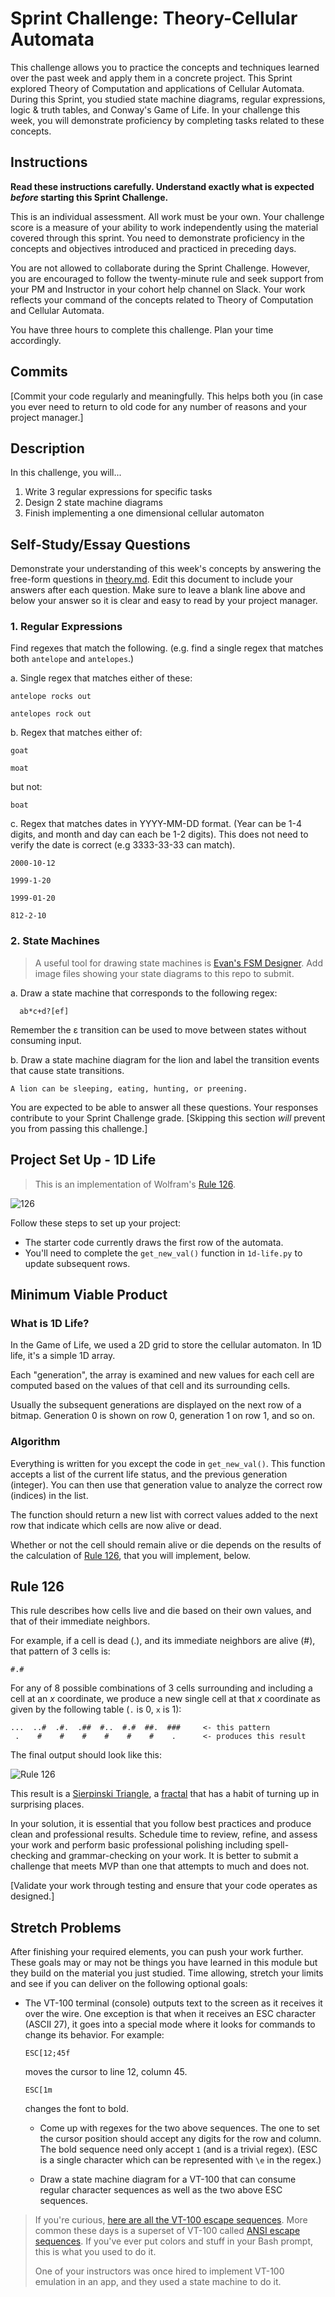 # Sprint Challenge: Theory-Cellular Automata

This challenge allows you to practice the concepts and techniques learned over the past week and apply them in a concrete project. This Sprint explored Theory of Computation and applications of Cellular Automata. During this Sprint, you studied state machine diagrams, regular expressions, logic & truth tables, and Conway's Game of Life. In your challenge this week, you will demonstrate proficiency by completing tasks related to these concepts.

## Instructions

**Read these instructions carefully. Understand exactly what is expected _before_ starting this Sprint Challenge.**

This is an individual assessment. All work must be your own. Your challenge score is a measure of your ability to work independently using the material covered through this sprint. You need to demonstrate proficiency in the concepts and objectives introduced and practiced in preceding days.

You are not allowed to collaborate during the Sprint Challenge. However, you are encouraged to follow the twenty-minute rule and seek support from your PM and Instructor in your cohort help channel on Slack. Your work reflects your command of the concepts related to Theory of Computation and Cellular Automata.

You have three hours to complete this challenge. Plan your time accordingly.

## Commits

[Commit your code regularly and meaningfully. This helps both you (in case you ever need to return to old code for any number of reasons and your project manager.]

## Description

In this challenge, you will...
1. Write 3 regular expressions for specific tasks 
2. Design 2 state machine diagrams
3. Finish implementing a one dimensional cellular automaton

## Self-Study/Essay Questions

Demonstrate your understanding of this week's concepts by answering the free-form questions in [theory.md](). Edit this document to include your answers after each question. Make sure to leave a blank line above and below your answer so it is clear and easy to read by your project manager.

### 1. Regular Expressions
Find regexes that match the following. (e.g. find a single regex that matches
both `antelope` and `antelopes`.)

a. Single regex that matches either of these:

    antelope rocks out
    
    antelopes rock out

b. Regex that matches either of:

    goat
    
    moat

  but not:

    boat

c. Regex that matches dates in YYYY-MM-DD format. (Year can be 1-4 digits, and
  month and day can each be 1-2 digits). This does not need to verify the date
  is correct (e.g 3333-33-33 can match).

    2000-10-12
  
    1999-1-20
  
    1999-01-20
  
    812-2-10

### 2. State Machines

> A useful tool for drawing state machines is [Evan's FSM
> Designer](http://madebyevan.com/fsm/). Add image files 
> showing your state diagrams to this repo to submit.

a. Draw a state machine that corresponds to the following regex:

      ab*c+d?[ef]

  Remember the ε transition can be used to move between states without
  consuming input. 

b. Draw a state machine diagram for the lion and label the transition events that
  cause state transitions.
  
    A lion can be sleeping, eating, hunting, or preening. 


You are expected to be able to answer all these questions. Your responses contribute to your Sprint Challenge grade. [Skipping this section *will* prevent you from passing this challenge.]


## Project Set Up - 1D Life

> This is an implementation of Wolfram's [Rule 126](http://mathworld.wolfram.com/Rule126.html).

![126](https://tk-assets.lambdaschool.com/7220f917-2fe3-4487-88df-f3cb75a0dcb0_126.gif)

Follow these steps to set up your project:

* The starter code currently draws the first row of the automata.
* You'll need to complete the `get_new_val()` function in `1d-life.py` to update subsequent rows.


## Minimum Viable Product

### What is 1D Life?

In the Game of Life, we used a 2D grid to store the cellular automaton.
In 1D life, it's a simple 1D array.

Each "generation", the array is examined and new values for each cell
are computed based on the values of that cell and its surrounding
cells.

Usually the subsequent generations are displayed on the next row of a
bitmap. Generation 0 is shown on row 0, generation 1 on row 1, and so
on.


### Algorithm

Everything is written for you except the code in `get_new_val()`. This
function accepts a list of the current life status, and the previous generation (integer). You can then use that generation value to analyze the correct row (indices) in the list.

The function should return a new list with correct values added to the next row that indicate which cells are now alive or dead.

Whether or not the cell should remain alive or die depends on the
results of the calculation of [Rule 126](#rule-126), that you will
implement, below.


## Rule 126

This rule describes how cells live and die based on their own values,
and that of their immediate neighbors.

For example, if a cell is dead (.), and its immediate neighbors are alive (#),
that pattern of 3 cells is:

```
#.#
```

For any of 8 possible combinations of 3 cells surrounding and
including a cell at an _x_ coordinate, we produce a new single cell
at that _x_ coordinate as given by the following table (`.` is 0, `x`
is 1):

```
...  ..#  .#.  .##  #..  #.#  ##.  ###     <- this pattern
 .    #    #    #    #    #    #    .      <- produces this result
```

The final output should look like this:

![Rule 126](https://tk-assets.lambdaschool.com/bcccf169-3288-490a-b7e3-dd955e010256_rule126.png)

This result is a [Sierpinski
Triangle](https://en.wikipedia.org/wiki/Sierpinski_triangle), a
[fractal](https://en.wikipedia.org/wiki/Fractal) that has a habit of
turning up in surprising places.

In your solution, it is essential that you follow best practices and produce clean and professional results. Schedule time to review, refine, and assess your work and perform basic professional polishing including spell-checking and grammar-checking on your work. It is better to submit a challenge that meets MVP than one that attempts to much and does not.

[Validate your work through testing and ensure that your code operates as designed.]

## Stretch Problems

After finishing your required elements, you can push your work further. These goals may or may not be things you have learned in this module but they build on the material you just studied. Time allowing, stretch your limits and see if you can deliver on the following optional goals:

* The VT-100 terminal (console) outputs text to the screen as it
  receives it over the wire. One exception is that when it receives an
  ESC character (ASCII 27), it goes into a special mode where it looks
  for commands to change its behavior. For example:

      ESC[12;45f

  moves the cursor to line 12, column 45.

      ESC[1m

  changes the font to bold.

  * Come up with regexes for the two above sequences. The one to set the
    cursor position should accept any digits for the row and column. The
    bold sequence need only accept `1` (and is a trivial regex). (ESC is
    a single character which can be represented with `\e` in the regex.)

  * Draw a state machine diagram for a VT-100 that can consume regular
    character sequences as well as the two above ESC sequences.

> If you're curious, [here are all the VT-100 escape
> sequences](http://ascii-table.com/ansi-escape-sequences-vt-100.php).
> More common these days is a superset of VT-100 called [ANSI escape
> sequences](http://ascii-table.com/ansi-escape-sequences.php). If
> you've ever put colors and stuff in your Bash prompt, this is what you
> used to do it.
>
> One of your instructors was once hired to implement VT-100 emulation
> in an app, and they used a state machine to do it.
